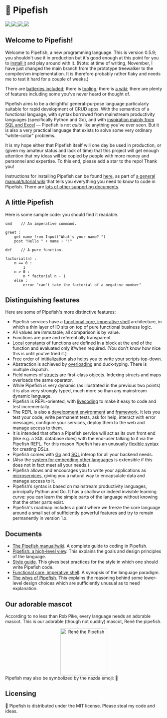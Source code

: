 # 🧿 Pipefish

<a href="https://opensource.org/license/mit">
    <img src="https://img.shields.io/badge/License-MIT-blue">
</a>

<a href="https://go.dev/doc/install">
    <img src="https://img.shields.io/badge/Requires-Go_v._1.22.5+-cyan">
</a>

<a href="https://github.com/tim-hardcastle/Pipefish/actions?query=workflow%3A%22Tests%22">
    <img src="https://github.com/tim-hardcastle/Pipefish/actions/workflows/Tests.yml/badge.svg?branch=main">
</a>

<a href="https://dune.fandom.com/wiki/Butlerian_Jihad">
    <img src="https://img.shields.io/badge/🚫_No_AI-Handbuilt_from_'if'_statements-blue">
</a>

## Welcome to Pipefish!

Welcome to Pipefish, a new programming language. This is version 0.5.9; you shouldn't use it in production but it's good enough at this point for you to [install it](https://github.com/tim-hardcastle/Pipefish/wiki/Installing-and-using-Pipefish) and play around with it. (Note: at time of writing, November, I have just changed the main branch from the prototype treewalker to the compiler/vm implementation. It is therefore probably rather flaky and needs me to test it hard for a couple of weeks.)

There are [batteries included](https://github.com/tim-hardcastle/Pipefish/wiki/Imports-and-libraries#libraries); there is [tooling](https://github.com/tim-hardcastle/Pipefish/wiki/Developing-in-Pipefish); there is [a wiki](https://github.com/tim-hardcastle/Pipefish/wiki); there are plenty of features including some you've never heard or thought of.

Pipefish aims to be a delightful general-purpose language particularly suitable for rapid development of CRUD apps. With the semantics of a functional language, with syntax borrowed from mainstream productivity languages (specifically Python and Go), and with [inspiration mainly from SQL and Excel](https://github.com/tim-hardcastle/Pipefish/blob/main/docs/pipefish-a-high-level-view.md) — Pipefish is not *quite* like anything you've ever seen. But it is also a very practical language that exists to solve some very ordinary "white-collar" problems.

It is my hope either that Pipefish itself will one day be used in production, or (given my amateur status and lack of time) that this project will get enough attention that my ideas will be copied by people with more money and personnel and expertise. To this end, please add a star to the repo! Thank you!

Instructions for installing Pipefish can be found [here](https://github.com/tim-hardcastle/Pipefish/wiki/Installing-and-using-Pipefish), as part of [a general manual/tutorial wiki](https://github.com/tim-hardcastle/Pipefish/wiki) that tells you everything you need to know to code in Pipefish. There are [lots of other supporting documents](https://github.com/tim-hardcastle/Pipefish/tree/main/docs).

## A little Pipefish

Here is some sample code: you should find it readable.

```
cmd    // An imperative command.

greet :
    get name from Input("What's your name? ")
    post "Hello " + name + "!"

def    // A pure function.

factorial(n) :
    n == 0 :
        1
    n > 0 :
        n * factorial n - 1
    else :
        error "can't take the factorial of a negative number"
```

## Distinguishing features

Here are some of Pipefish's more distinctive features:

* Pipefish services have a [functional core, imperative shell](https://github.com/tim-hardcastle/Pipefish/blob/main/docs/functional-core-imperative-shell.md) architecture, in which a thin layer of IO sits on top of pure functional business logic.
* All values are immutable; all comparison is by value.
* Functions are pure and referentially transparent.
* [Local constants](https://github.com/tim-hardcastle/Pipefish/wiki/Local-constants-and-inner-functions#local-constants) of functions are defined in a block at the end of the function and evaluated only if/when required. (You don't know how nice this is until you've tried it.)
* Free order of intitialization also helps you to write your scripts top-down.
* Abstraction is achieved by [overloading](https://github.com/tim-hardcastle/Pipefish/wiki/Function-signatures-and-overloading#overloading) and duck-typing. There is multiple dispatch.
* Field names of [structs](https://github.com/tim-hardcastle/Pipefish/wiki/Structs) are first-class objects. Indexing structs and maps overloads the same operator.
* While Pipefish is very dynamic (as illustrated in the previous two points) it is also very strongly typed, much more so than any mainstream dynamic language.
* Pipefish is REPL-oriented, with [livecoding](https://github.com/tim-hardcastle/Pipefish/wiki/Livecoding) to make it easy to code and test incrementally.
* The REPL is also a [development environment](https://github.com/tim-hardcastle/Pipefish/wiki/Developing-in-Pipefish) and [framework](https://github.com/tim-hardcastle/Pipefish/wiki/Client-and-server). It lets you test your code, write permanent tests, ask for help, interact with error messages, configure your services, deploy them to the web and manage access to them.
* It is intended that often a Pipefish service will act as its own front end (like e.g. a SQL database does) with the end-user talking to it via the Pipefish REPL. For this reason Pipefish has an unusually [flexible syntax](https://github.com/tim-hardcastle/Pipefish/wiki/Infixes,-postfixes,-etc) for creating DSLs.
* Pipefish comes with [Go](https://github.com/tim-hardcastle/Pipefish/wiki/Golang-interop) and [SQL](https://github.com/tim-hardcastle/Pipefish/wiki/SQL-interop) interop for all your backend needs.
* (Also the [system for embedding other languages](https://github.com/tim-hardcastle/Pipefish/wiki/Snippets) is extensible if this does not in fact meet all your needs.)
* Pipefish allows and encourages you to write your applications as [microservices](https://github.com/tim-hardcastle/Pipefish/wiki/Microservices), giving you a natural way to encapsulate data and manage access to it.
* Pipefish’s syntax is based on mainstream productivity languages, principally Python and Go. It has a shallow or indeed invisible learning curve: you can learn the simple parts of the language without knowing that the other parts exist.
* Pipefish's roadmap includes a point where we freeze the core language around a small set of sufficiently powerful features and try to remain permanently in version 1.x.

## Documents

* [The Pipefish manual/wiki](https://github.com/tim-hardcastle/Pipefish/wiki). A complete guide to coding in Pipefish.
* [Pipefish: a high-level view](https://github.com/tim-hardcastle/Pipefish/blob/main/docs/pipefish-a-high-level-view.md). This explains the goals and design principles of the language.
* [Style guide](https://github.com/tim-hardcastle/Pipefish/blob/main/docs/style-guide.md). This gives best practices for the style in which one should write Pipefish code.
* [Functional core, imperative shell](https://github.com/tim-hardcastle/Pipefish/blob/main/docs/functional-core-imperative-shell.md). A synopsis of the language paradigm.
* [The whys of Pipefish](https://github.com/tim-hardcastle/Pipefish/blob/main/docs/the-whys-of-pipefish.md). This explains the reasoning behind some lower-level design choices which are sufficiently unusual as to need explanation.

## Our adorable mascot

According to no less than Rob Pike, every language needs an adorable mascot. This is our adorable (though not cuddly) mascot, René the pipefish.
<div align="center">
  <img src="./docs/Rene.png" alt="René the Pipefish" width="150">
</div>
Pipefish may also be symbolized by the nazda emoji: 🧿

## Licensing

🧿 Pipefish is distributed under the MIT license. Please steal my code and ideas.
